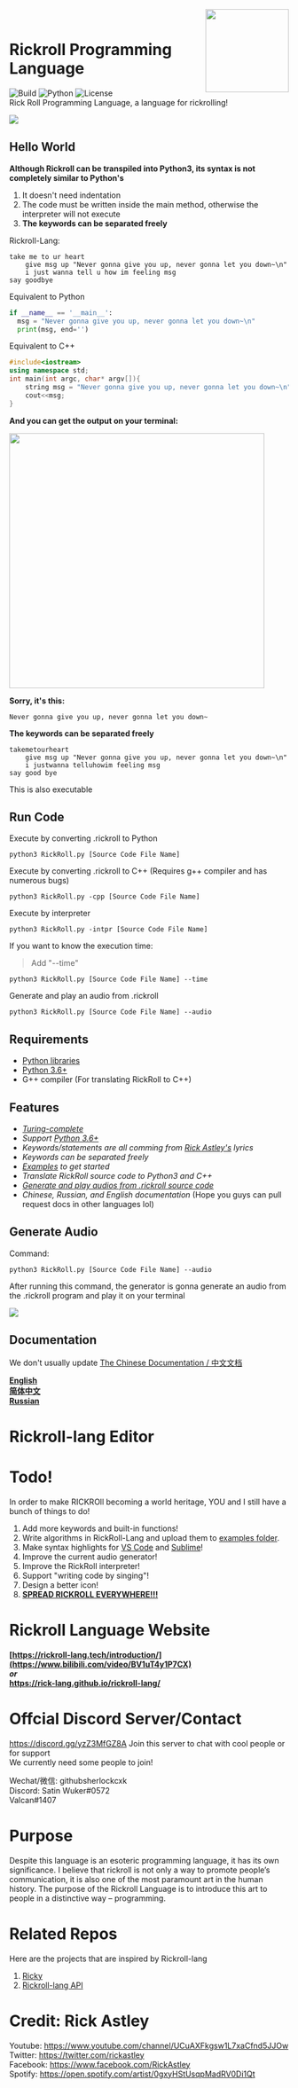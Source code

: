 
<img src="https://avatars.githubusercontent.com/u/83736946?s=200&v=4" align="right" width="150" height="150"/>
<br>

# Rickroll Programming Language
![Build](https://img.shields.io/badge/Build-passing-orange?style=for-the-badge&logo=appveyor)
![Python](https://img.shields.io/badge/Python-3.6%2B-brightgreen?style=for-the-badge&logo=appveyor)
![License](https://img.shields.io/badge/License-MIT-red?style=for-the-badge&logo=appveyor)
<br>
Rick Roll Programming Language, a language for rickrolling!

![](https://repository-images.githubusercontent.com/367934588/4a27ae00-b73b-11eb-801b-36dd1756dc93)

## Hello World
**Although Rickroll can be transpiled into Python3, its syntax is not completely similar to Python's**
1. It doesn't need indentation
2. The code must be written inside the main method, otherwise the interpreter will not execute
3. **The keywords can be separated freely**

Rickroll-Lang:
```
take me to ur heart
    give msg up "Never gonna give you up, never gonna let you down~\n"
    i just wanna tell u how im feeling msg
say goodbye
```
Equivalent to Python
```python
if __name__ == '__main__':
  msg = "Never gonna give you up, never gonna let you down~\n"
  print(msg, end='')

```

Equivalent to C++
```c++
#include<iostream>
using namespace std;
int main(int argc, char* argv[]){
    string msg = "Never gonna give you up, never gonna let you down~\n";
    cout<<msg;
}
```
**And you can get the output on your terminal:**

<img src="https://camo.githubusercontent.com/e1e1abc53d498866b9a533d65cdfee7ac7cc289423dcbe3eead940051d93a275/68747470733a2f2f707265766965772e726564642e69742f77326e383169717833377035312e6769663f666f726d61743d706e673826733d61353631396661303039333863326161383137343936646464396563656461386137323733323463" width="460" height="460"/>

<br>

**Sorry, it's this:**
```
Never gonna give you up, never gonna let you down~
```
**The keywords can be separated freely**
```
takemetourheart
    give msg up "Never gonna give you up, never gonna let you down~\n"
    i justwanna telluhowim feeling msg
say good bye
```
This is also executable


## Run Code
Execute by converting .rickroll to Python
```shell
python3 RickRoll.py [Source Code File Name]
```
Execute by converting .rickroll to C++ (Requires g++ compiler and has numerous bugs)
```shell
python3 RickRoll.py -cpp [Source Code File Name]
```
Execute by interpreter
```shell
python3 RickRoll.py -intpr [Source Code File Name]
```
If you want to know the execution time:
> Add "--time"
```shell
python3 RickRoll.py [Source Code File Name] --time
```
Generate and play an audio from .rickroll
```shell
python3 RickRoll.py [Source Code File Name] --audio
```

## Requirements
- [Python libraries](https://github.com/Rick-Lang/rickroll-lang/blob/main/requirements.txt)
- [Python 3.6+](https://www.python.org/downloads/release/python-3610/)
- G++ compiler (For translating RickRoll to C++)


## Features
- *[Turing-complete](https://en.wikipedia.org/wiki/Turing_completeness)*
- *Support [Python 3.6+](https://www.python.org/downloads/release/python-3610/)*
- *Keywords/statements are all comming from [Rick Astley's](https://en.wikipedia.org/wiki/Rick_Astley) lyrics*
- *Keywords can be separated freely*
- *[Examples](https://github.com/Rick-Lang/rickroll-lang/tree/main/examples) to get started*
- *Translate RickRoll source code to Python3 and C++*
- *[Generate and play audios from .rickroll source code](https://github.com/Rick-Lang/rickroll-lang#Generate-Audio)*
- *Chinese, Russian, and English documentation* (Hope you guys can pull request docs in other languages lol)


## Generate Audio
Command:
```
python3 RickRoll.py [Source Code File Name] --audio
```
After running this command, the generator is gonna generate an audio from the .rickroll program and play it on your terminal

![](https://github.com/Rick-Lang/rickroll-lang/blob/main/img/au_generator.PNG)

## Documentation
We don't usually update [The Chinese Documentation / 中文文档](doc-Ch.md)

**[English](doc.md)**
<br>
**[简体中文](doc-Ch.md)**
<br>
**[Russian](doc-RU.md)**

# Rickroll-lang Editor


# Todo!
In order to make RICKROll becoming a world heritage, YOU and I still have a bunch of things to do!
1. Add more keywords and built-in functions!
2. Write algorithms in RickRoll-Lang and upload them to [examples folder](examples).
3. Make syntax highlights for [VS Code](https://code.visualstudio.com/api/language-extensions/syntax-highlight-guide) and [Sublime](https://www.sublimetext.com/docs/syntax.html)!
4. Improve the current audio generator!
5. Improve the RickRoll interpreter!
6. Support "writing code by singing"!
7. Design a better icon!
8. [**SPREAD RICKROLL EVERYWHERE!!!**](https://www.bilibili.com/video/BV1uT4y1P7CX)

# Rickroll Language Website
**[https://rickroll-lang.tech/introduction/](https://www.bilibili.com/video/BV1uT4y1P7CX)**
<br>
**_or_**
<br>
**https://rick-lang.github.io/rickroll-lang/**

# Offcial Discord Server/Contact
https://discord.gg/yzZ3MfGZ8A
Join this server to chat with cool people or for support
<br /> We currently need some people to join!

Wechat/微信: githubsherlockcxk
<br>
Discord: Satin Wuker#0572
<br/> Valcan#1407

# Purpose
Despite this language is an esoteric programming language, it has its own significance. I believe that rickroll is not only a way to promote people’s communication, it is also one of the most paramount art in the human history. The purpose of the Rickroll Language is to introduce this art to people in a distinctive way – programming.

# Related Repos
Here are the projects that are inspired by Rickroll-lang
1. [Ricky](https://github.com/thevvx/Ricky)
2. [Rickroll-lang API](https://github.com/FusionSid/RicklangAPI)

# Credit: Rick Astley
 Youtube: https://www.youtube.com/channel/UCuAXFkgsw1L7xaCfnd5JJOw
<br/> Twitter: https://twitter.com/rickastley
<br/> Facebook: https://www.facebook.com/RickAstley
<br/> Spotify: https://open.spotify.com/artist/0gxyHStUsqpMadRV0Di1Qt

